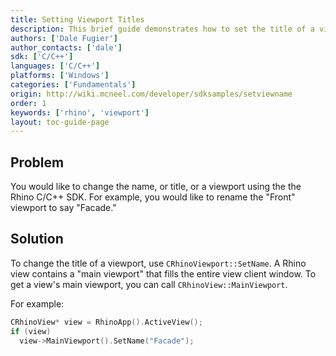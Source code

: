 ```yaml
---
title: Setting Viewport Titles
description: This brief guide demonstrates how to set the title of a viewport using C/C++.
authors: ['Dale Fugier']
author_contacts: ['dale']
sdk: ['C/C++']
languages: ['C/C++']
platforms: ['Windows']
categories: ['Fundamentals']
origin: http://wiki.mcneel.com/developer/sdksamples/setviewname
order: 1
keywords: ['rhino', 'viewport']
layout: toc-guide-page
---
```


 
## Problem

You would like to change the name, or title, or a viewport using the the Rhino C/C++ SDK.  For example, you would like to rename the "Front" viewport to say "Facade."

## Solution

To change the title of a viewport, use `CRhinoViewport::SetName`.  A Rhino view contains a "main viewport" that fills the entire view client window.  To get a view's main viewport, you can call `CRhinoView::MainViewport`.

For example:

```cpp
CRhinoView* view = RhinoApp().ActiveView();
if (view)
  view->MainViewport().SetName("Facade");
```

